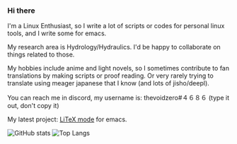 ### Hi there

I'm a Linux Enthusiast, so I write a lot of scripts or codes for personal linux tools, and I write some for emacs.

My research area is Hydrology/Hydraulics. I'd be happy to collaborate on things related to those.

My hobbies include anime and light novels, so I sometimes contribute to fan translations by making scripts or proof reading. Or very rarely trying to translate using meager japanese that I know (and lots of jisho/deepl).

You can reach me in discord, my username is: thevoidzero#４６８６ (type it out, don't copy it)

My latest project: [LiTeX mode](https://github.com/Atreyagaurav/litex-mode) for emacs.


![GitHub stats](https://github-readme-stats.vercel.app/api?username=atreyagaurav&theme=midnight-purple&show_icons=true)
![Top Langs](https://github-readme-stats.vercel.app/api/top-langs/?username=atreyagaurav&layout=compact&theme=midnight-purple&langs_count=10&hide=TeX,HTML)
